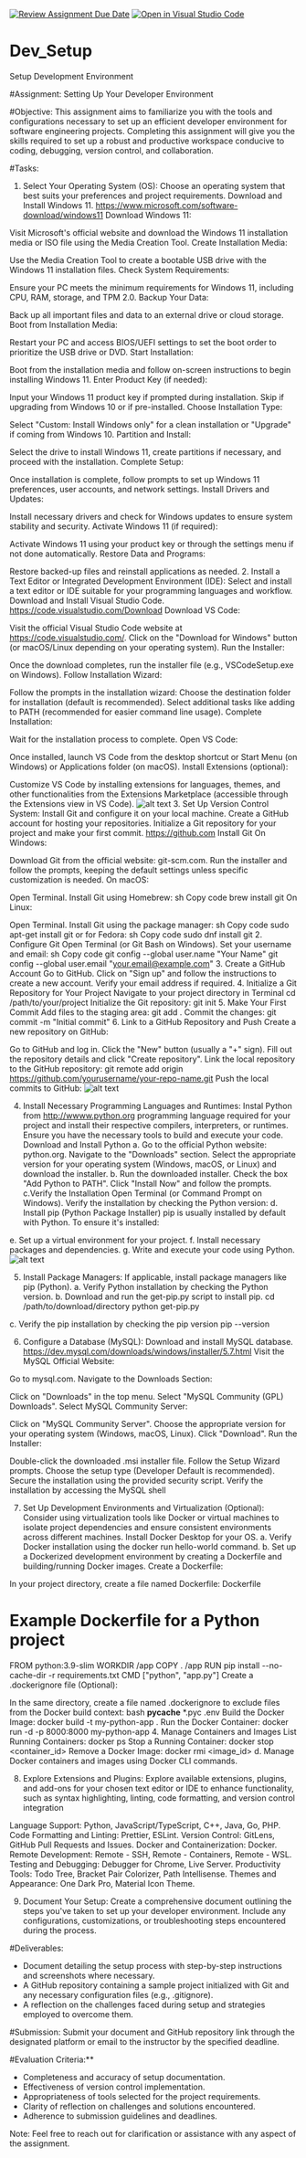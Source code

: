 [![Review Assignment Due Date](https://classroom.github.com/assets/deadline-readme-button-22041afd0340ce965d47ae6ef1cefeee28c7c493a6346c4f15d667ab976d596c.svg)](https://classroom.github.com/a/vbnbTt5m)
[![Open in Visual Studio Code](https://classroom.github.com/assets/open-in-vscode-2e0aaae1b6195c2367325f4f02e2d04e9abb55f0b24a779b69b11b9e10269abc.svg)](https://classroom.github.com/online_ide?assignment_repo_id=15283624&assignment_repo_type=AssignmentRepo)
# Dev_Setup
Setup Development Environment

#Assignment: Setting Up Your Developer Environment

#Objective:
This assignment aims to familiarize you with the tools and configurations necessary to set up an efficient developer environment for software engineering projects. Completing this assignment will give you the skills required to set up a robust and productive workspace conducive to coding, debugging, version control, and collaboration.

#Tasks:

1. Select Your Operating System (OS):
   Choose an operating system that best suits your preferences and project requirements. Download and Install Windows 11. https://www.microsoft.com/software-download/windows11
Download Windows 11:

Visit Microsoft's official website and download the Windows 11 installation media or ISO file using the Media Creation Tool.
Create Installation Media:

Use the Media Creation Tool to create a bootable USB drive with the Windows 11 installation files.
Check System Requirements:

Ensure your PC meets the minimum requirements for Windows 11, including CPU, RAM, storage, and TPM 2.0.
Backup Your Data:

Back up all important files and data to an external drive or cloud storage.
Boot from Installation Media:

Restart your PC and access BIOS/UEFI settings to set the boot order to prioritize the USB drive or DVD.
Start Installation:

Boot from the installation media and follow on-screen instructions to begin installing Windows 11.
Enter Product Key (if needed):

Input your Windows 11 product key if prompted during installation. Skip if upgrading from Windows 10 or if pre-installed.
Choose Installation Type:

Select "Custom: Install Windows only" for a clean installation or "Upgrade" if coming from Windows 10.
Partition and Install:

Select the drive to install Windows 11, create partitions if necessary, and proceed with the installation.
Complete Setup:

Once installation is complete, follow prompts to set up Windows 11 preferences, user accounts, and network settings.
Install Drivers and Updates:

Install necessary drivers and check for Windows updates to ensure system stability and security.
Activate Windows 11 (if required):

Activate Windows 11 using your product key or through the settings menu if not done automatically.
Restore Data and Programs:

Restore backed-up files and reinstall applications as needed.
2. Install a Text Editor or Integrated Development Environment (IDE):
   Select and install a text editor or IDE suitable for your programming languages and workflow. Download and Install Visual Studio Code. https://code.visualstudio.com/Download
   Download VS Code:

Visit the official Visual Studio Code website at https://code.visualstudio.com/.
Click on the "Download for Windows" button (or macOS/Linux depending on your operating system).
Run the Installer:

Once the download completes, run the installer file (e.g., VSCodeSetup.exe on Windows).
Follow Installation Wizard:

Follow the prompts in the installation wizard:
Choose the destination folder for installation (default is recommended).
Select additional tasks like adding to PATH (recommended for easier command line usage).
Complete Installation:

Wait for the installation process to complete.
Open VS Code:

Once installed, launch VS Code from the desktop shortcut or Start Menu (on Windows) or Applications folder (on macOS).
Install Extensions (optional):

Customize VS Code by installing extensions for languages, themes, and other functionalities from the Extensions Marketplace (accessible through the Extensions view in VS Code).
![alt text](image-1.png)
3. Set Up Version Control System:
   Install Git and configure it on your local machine. Create a GitHub account for hosting your repositories. Initialize a Git repository for your project and make your first commit. https://github.com
 Install Git
On Windows:

Download Git from the official website: git-scm.com.
Run the installer and follow the prompts, keeping the default settings unless specific customization is needed.
On macOS:

Open Terminal.
Install Git using Homebrew:
sh
Copy code
brew install git
On Linux:

Open Terminal.
Install Git using the package manager:
sh
Copy code
sudo apt-get install git
or for Fedora:
sh
Copy code
sudo dnf install git
2. Configure Git
Open Terminal (or Git Bash on Windows).
Set your username and email:
sh
Copy code
git config --global user.name "Your Name"
git config --global user.email "your.email@example.com"
3. Create a GitHub Account
Go to GitHub.
Click on "Sign up" and follow the instructions to create a new account.
Verify your email address if required.
4. Initialize a Git Repository for Your Project
Navigate to your project directory in Terminal
cd /path/to/your/project
Initialize the Git repository:
git init
5. Make Your First Commit
Add files to the staging area:
git add .
Commit the changes:
git commit -m "Initial commit"
6. Link to a GitHub Repository and Push
Create a new repository on GitHub:

Go to GitHub and log in.
Click the "New" button (usually a "+" sign).
Fill out the repository details and click "Create repository".
Link the local repository to the GitHub repository:
git remote add origin https://github.com/yourusername/your-repo-name.git
Push the local commits to GitHub:
![alt text](image-2.png)

4. Install Necessary Programming Languages and Runtimes:
  Instal Python from http://wwww.python.org programming language required for your project and install their respective compilers, interpreters, or runtimes. Ensure you have the necessary tools to build and execute your code.
  Download and Install Python
a. Go to the official Python website: python.org.
Navigate to the "Downloads" section.
Select the appropriate version for your operating system (Windows, macOS, or Linux) and download the installer.
b. Run the downloaded installer.
Check the box "Add Python to PATH".
Click "Install Now" and follow the prompts.
c.Verify the Installation
Open Terminal (or Command Prompt on Windows).
Verify the installation by checking the Python version:
d. Install pip (Python Package Installer)
pip is usually installed by default with Python. To ensure it's installed:

e. Set up a virtual environment for your project.
f. Install necessary packages and dependencies.
g. Write and execute your code using Python.
![alt text](<Screenshot (219).png>)


5. Install Package Managers:
   If applicable, install package managers like pip (Python).
a. Verify Python installation by checking the Python version.
b. Download and run the get-pip.py script to install pip.
cd /path/to/download/directory
python get-pip.py

c. Verify the pip installation by checking the pip version
pip --version



6. Configure a Database (MySQL):
   Download and install MySQL database. https://dev.mysql.com/downloads/windows/installer/5.7.html
   Visit the MySQL Official Website:

Go to mysql.com.
Navigate to the Downloads Section:

Click on "Downloads" in the top menu.
Select "MySQL Community (GPL) Downloads".
Select MySQL Community Server:

Click on "MySQL Community Server".
Choose the appropriate version for your operating system (Windows, macOS, Linux).
Click "Download".
Run the Installer:

Double-click the downloaded .msi installer file.
Follow the Setup Wizard prompts.
Choose the setup type (Developer Default is recommended).
Secure the installation using the provided security script.
Verify the installation by accessing the MySQL shell

7. Set Up Development Environments and Virtualization (Optional):
   Consider using virtualization tools like Docker or virtual machines to isolate project dependencies and ensure consistent environments across different machines.
   Install Docker Desktop for your OS.
a. Verify Docker installation using the docker run hello-world command.
b. Set up a Dockerized development environment by creating a Dockerfile and building/running Docker images.
Create a Dockerfile:

In your project directory, create a file named Dockerfile:
Dockerfile
# Example Dockerfile for a Python project
FROM python:3.9-slim
WORKDIR /app
COPY . /app
RUN pip install --no-cache-dir -r requirements.txt
CMD ["python", "app.py"]
Create a .dockerignore file (Optional):

In the same directory, create a file named .dockerignore to exclude files from the Docker build context:
bash
__pycache__
*.pyc
.env
Build the Docker Image:
docker build -t my-python-app .
Run the Docker Container:
docker run -d -p 8000:8000 my-python-app
4. Manage Containers and Images
List Running Containers:
docker ps
Stop a Running Container:
docker stop <container_id>
Remove a Docker Image:
docker rmi <image_id>
d. Manage Docker containers and images using Docker CLI commands.

8. Explore Extensions and Plugins:
   Explore available extensions, plugins, and add-ons for your chosen text editor or IDE to enhance functionality, such as syntax highlighting, linting, code formatting, and version control integration
   
Language Support: Python, JavaScript/TypeScript, C++, Java, Go, PHP.
Code Formatting and Linting: Prettier, ESLint.
Version Control: GitLens, GitHub Pull Requests and Issues.
Docker and Containerization: Docker.
Remote Development: Remote - SSH, Remote - Containers, Remote - WSL.
Testing and Debugging: Debugger for Chrome, Live Server.
Productivity Tools: Todo Tree, Bracket Pair Colorizer, Path Intellisense.
Themes and Appearance: One Dark Pro, Material Icon Theme.


9.  Document Your Setup:
    Create a comprehensive document outlining the steps you've taken to set up your developer environment. Include any configurations, customizations, or troubleshooting steps encountered during the process. 


#Deliverables:
- Document detailing the setup process with step-by-step instructions and screenshots where necessary.
- A GitHub repository containing a sample project initialized with Git and any necessary configuration files (e.g., .gitignore).
- A reflection on the challenges faced during setup and strategies employed to overcome them.

#Submission:
Submit your document and GitHub repository link through the designated platform or email to the instructor by the specified deadline.

#Evaluation Criteria:**
- Completeness and accuracy of setup documentation.
- Effectiveness of version control implementation.
- Appropriateness of tools selected for the project requirements.
- Clarity of reflection on challenges and solutions encountered.
- Adherence to submission guidelines and deadlines.

Note: Feel free to reach out for clarification or assistance with any aspect of the assignment.
